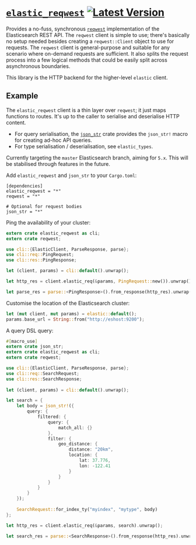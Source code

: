 # [`elastic_reqwest`](https://docs.rs/elastic_reqwest/*/elastic_reqwest/) [![Latest Version](https://img.shields.io/crates/v/elastic_reqwest.svg)](https://crates.io/crates/elastic_reqwest)

Provides a no-fuss, synchronous [`reqwest`](https://github.com/seanmonstar/reqwest) implementation of the Elasticsearch REST API. The `reqwest` client is simple to use; there's basically no setup needed besides creating a `reqwest::Client` object to use for requests. The `reqwest` client is general-purpose and suitable for any scenario where on-demand requests are sufficient. It also splits the request process into a few logical methods that could be easily split across asynchronous boundaries.

This library is the HTTP backend for the higher-level `elastic` client.

## Example

The `elastic_reqwest` client is a thin layer over `reqwest`; it just maps functions to routes. It's up to the caller to serialise and deserialise HTTP content.
- For query serialisation, the [`json_str`](https://github.com/KodrAus/json_str) crate provides the `json_str!` macro for creating ad-hoc API queries.
- For type serialisation / deserialisation, see `elastic_types`.

Currently targeting the `master` Elasticsearch branch, aiming for `5.x`.
This will be stabilised through features in the future.

Add `elastic_reqwest` and `json_str` to your `Cargo.toml`:

```
[dependencies]
elastic_reqwest = "*"
reqwest = "*"

# Optional for request bodies
json_str = "*"
```

Ping the availability of your cluster:

```rust
extern crate elastic_reqwest as cli;
extern crate reqwest;

use cli::{ElasticClient, ParseResponse, parse};
use cli::req::PingRequest;
use cli::res::PingResponse;

let (client, params) = cli::default().unwrap();

let http_res = client.elastic_req(&params, PingRequest::new()).unwrap();

let parse_res = parse::<PingResponse>().from_response(http_res).unwrap();
```

Customise the location of the Elasticsearch cluster:
 
 ```rust
 let (mut client, mut params) = elastic::default();
 params.base_url = String::from("http://eshost:9200");
 ```

A query DSL query:

```rust
#[macro_use]
extern crate json_str;
extern crate elastic_reqwest as cli;
extern crate reqwest;

use cli::{ElasticClient, ParseResponse, parse};
use cli::req::SearchRequest;
use cli::res::SearchResponse;
 
let (client, params) = cli::default().unwrap();

let search = {
    let body = json_str!({
        query: {
            filtered: {
                query: {
                    match_all: {}
                },
                filter: {
                    geo_distance: {
                        distance: "20km",
                        location: {
                            lat: 37.776,
                            lon: -122.41
                        }
                    }
                }
            }
        }
    });
    
    SearchRequest::for_index_ty("myindex", "mytype", body)
};

let http_res = client.elastic_req(&params, search).unwrap();

let search_res = parse::<SearchResponse>().from_response(http_res).unwrap();
```
